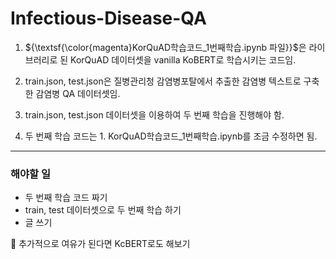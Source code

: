 # Infectious-Disease-QA

1. ${\textsf{\color{magenta}KorQuAD학습코드_1번째학습.ipynb 파일}}$은 라이브러리로 된 KorQuAD 데이터셋을 vanilla KoBERT로 학습시키는 코드임.

2. train.json, test.json은 질병관리청 감염병포탈에서 추출한 감염병 텍스트로 구축한 감염병 QA 데이터셋임.

3. train.json, test.json 데이터셋을 이용하여 두 번째 학습을 진행해야 함.

4. 두 번째 학습 코드는 1. KorQuAD학습코드_1번째학습.ipynb를 조금 수정하면 됨.


---------------
### 해야할 일
- 두 번째 학습 코드 짜기
- train, test 데이터셋으로 두 번째 학습 하기
- 글 쓰기

📍 추가적으로 여유가 된다면 KcBERT로도 해보기
